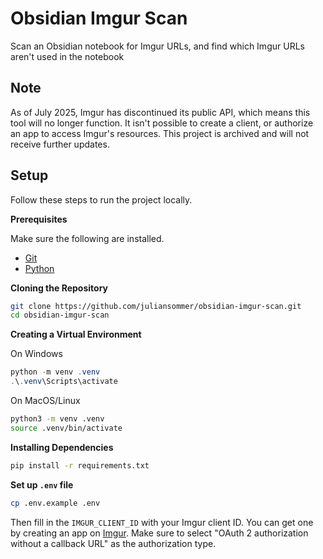 # Obsidian Imgur Scan

Scan an Obsidian notebook for Imgur URLs, and find which Imgur URLs aren't used in the notebook

## Note

As of July 2025, Imgur has discontinued its public API, which means this tool will no longer function. It isn't possible to create a client, or authorize an app to access Imgur's resources. This project is archived and will not receive further updates.

## Setup

Follow these steps to run the project locally.

**Prerequisites**

Make sure the following are installed.

- [Git](https://git-scm.com)
- [Python](https://www.python.org)

**Cloning the Repository**

```bash
git clone https://github.com/juliansommer/obsidian-imgur-scan.git
cd obsidian-imgur-scan
```

**Creating a Virtual Environment**

On Windows
```powershell
python -m venv .venv
.\.venv\Scripts\activate
```

On MacOS/Linux
```bash
python3 -m venv .venv
source .venv/bin/activate
```

**Installing Dependencies**

```bash
pip install -r requirements.txt
```

**Set up `.env` file**

```bash
cp .env.example .env
```

Then fill in the `IMGUR_CLIENT_ID` with your Imgur client ID. You can get one by creating an app on [Imgur](https://api.imgur.com/oauth2/addclient). Make sure to select "OAuth 2 authorization without a callback URL" as the authorization type.
